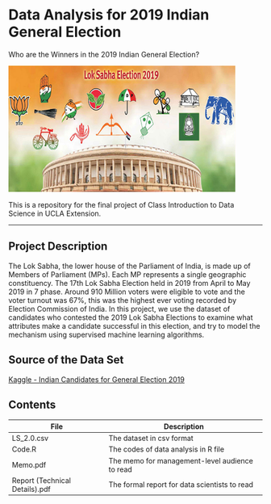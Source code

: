# Data Analysis for 2019 Indian General Election
Who are the Winners in the 2019 Indian General Election?

<img src="https://github.com/gui33627/UCLAIntroDataScience/blob/master/Images/3194-banner1.jpg"  width="450" height="250"> 

This is a repository for the final project of Class Introduction to Data Science in UCLA Extension.  
________________________________________________
## Project Description
The Lok Sabha, the lower house of the Parliament of India, is made up of Members of Parliament (MPs). Each MP represents a single geographic constituency. The 17th Lok Sabha Election held in 2019 from April to May 2019 in 7 phase. Around 910 Million voters were eligible to vote and the voter turnout was 67%, this was the highest ever voting recorded by Election Commission of India. In this project, we use the dataset of candidates who contested the 2019 Lok Sabha Elections to examine what attributes make a candidate successful in this election, and try to model the mechanism using supervised machine learning algorithms.

## Source of the Data Set
[Kaggle - Indian Candidates for General Election 2019](https://www.kaggle.com/prakrutchauhan/indian-candidates-for-general-election-2019)

## Contents
| File| Description     |
| ---------- | -----------| 
|LS_2.0.csv| The dataset in csv format| 
|Code.R|The codes of data analysis in R file|
|Memo.pdf|The memo for management-level audience to read|
|Report (Technical Details).pdf|The formal report for data scientists to read|
